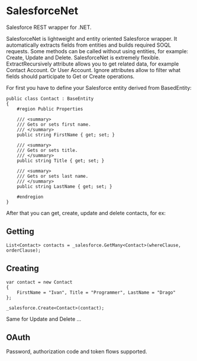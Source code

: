 SalesforceNet
=============

Salesforce REST wrapper for .NET.

SalesforceNet is lightweight and entity oriented Salesforce wrapper. It automatically extracts fields from entities and builds required SOQL requests. Some methods can be called without using entities, for example: Create, Update and Delete. SalesforceNet is extremely flexible. ExtractRecursively attribute allows you to get related data, for example Contact Account. Or User Account. Ignore attributes allow to filter what fields should participate to Get or Create operations.

For first you have to define your Salesforce entity derived from BasedEntity:

```CSharp
public class Contact : BaseEntity
{
	#region Public Properties

	/// <summary>
    /// Gets or sets first name.
	/// </summary>	
	public string FirstName { get; set; }
	
	/// <summary>
	/// Gets or sets title.
	/// </summary>	
	public string Title { get; set; }

	/// <summary>
    /// Gets or sets last name.
    /// </summary>	
	public string LastName { get; set; }

	#endregion
}
```

After that you can get, create, update and delete contacts, for ex:

Getting
-------

```CSharp 
List<Contact> contacts = _salesforce.GetMany<Contact>(whereClause, orderClause); 
```

Creating
--------

```CSharp
var contact = new Contact
{
	FirstName = "Ivan", Title = "Programmer", LastName = "Drago"
};

_salesforce.Create<Contact>(contact);
```

Same for Update and Delete ...

OAuth
-----

Password, authorization code and token flows supported.